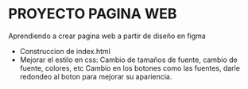 <h1> PROYECTO PAGINA WEB </h1>

Aprendiendo a crear pagina web a partir de diseño en figma
- Construccion de index.html
- Mejorar el estilo en css: Cambio de tamaños de fuente, cambio de fuente, colores, etc
  Cambio en los botones como las fuentes, darle redondeo al boton para mejorar su apariencia.
